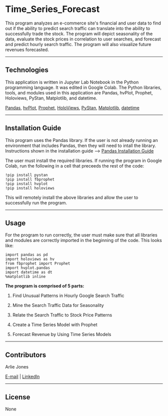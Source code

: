 # Time_Series_Forecast

This program analyzes an e-commerce site's financial and user data to find out if the ability to predict search traffic can translate into the ability to successfully trade the stock. The program will depict seasonality of the data, evaluate the stock prices in correlation to user searches, and forecast and predict hourly search traffic. The program will also visualize future revenues forecasted.

----

## Technologies
This application is written in Jupyter Lab Notebook in the Python programming language. It was edited in Google Colab. The Python libraries, tools, and modules used in this application are Pandas, hvPlot, Prophet, Holoviews, PyStan, Matplotlib, and datetime.

[Pandas](https://pandas.pydata.org/docs/index.html), [hvPlot](https://hvplot.holoviz.org/), [Prophet](https://facebook.github.io/prophet/), [HoloViews](https://holoviews.org/), [PyStan](https://pystan.readthedocs.io/en/latest/), [Matplotlib](https://matplotlib.org/), [datetime](https://docs.python.org/3/library/datetime.html)

----

## Installation Guide
This program uses the Pandas library. If the user is not already running an environment that includes Pandas, then they will need to intall the library. Instructions shown in the installation guide --> [Pandas Installation Guide](https://pandas.pydata.org/docs/getting_started/install.html)

The user must install the required libraries. If running the program in Google Colab, run the following in a cell that preceeds the rest of the code:

    !pip install pystan
    !pip install fbprophet
    !pip install hvplot
    !pip install holoviews

This will remotely install the above libraries and allow the user to successfully run the program.

----

## Usage
For the program to run correctly, the user must make sure that all libraries and modules are correctly imported in the beginning of the code. This looks like:

    import pandas as pd
    import holoviews as hv
    from fbprophet import Prophet
    import hvplot.pandas
    import datetime as dt
    %matplotlib inline


**The program is comprised of 5 parts:**

1. Find Unusual Patterns in Hourly Google Search Traffic

2. Mine the Search Traffic Data for Seasonality

3. Relate the Search Traffic to Stock Price Patterns

4. Create a Time Series Model with Prophet

5. Forecast Revenue by Using Time Series Models


----

## Contributors

Arlie Jones

[E-mail](arliejones98@gmail.com)  |  [LinkedIn](https://www.linkedin.com/in/arlie-jones-020092159/)

----

## License

None
